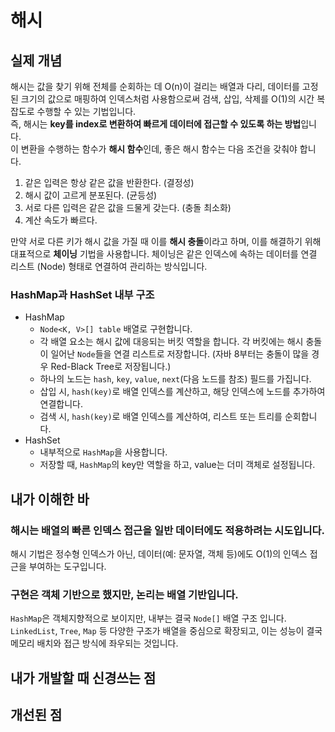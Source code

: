 # 해시
## 실제 개념
해시는 값을 찾기 위해 전체를 순회하는 데 O(n)이 걸리는 배열과 다리, 데이터를 고정된 크기의 값으로 매핑하여 인덱스처럼 사용함으로써 검색, 삽입, 삭제를 O(1)의 시간 복잡도로 수행할 수 있는 기법입니다.    
즉, 해시는 **key를 index로 변환하여 빠르게 데이터에 접근할 수 있도록 하는 방법**입니다.    
이 변환을 수행하는 함수가 **해시 함수**인데, 좋은 해시 함수는 다음 조건을 갖춰야 합니다. 
  1. 같은 입력은 항상 같은 값을 반환한다. (결정성)
  1. 해시 값이 고르게 분포된다. (균등성)
  1. 서로 다른 입력은 같은 값을 드물게 갖는다. (충돌 최소화)
  1. 계산 속도가 빠르다.


만약 서로 다른 키가 해시 값을 가질 때 이를 **해시 충돌**이라고 하며, 이를 해결하기 위해 대표적으로 **체이닝** 기법을 사용합니다. 체이닝은 같은 인덱스에 속하는 데이터를 연결 리스트 (Node) 형태로 연결하여 관리하는 방식입니다. 

### HashMap과 HashSet 내부 구조
* HashMap
  * `Node<K, V>[] table` 배열로 구현합니다.
  * 각 배열 요소는 해시 값에 대응되는 버킷 역할을 합니다. 각 버킷에는 해시 충돌이 일어난 `Node`들을 연결 리스트로 저장합니다. (자바 8부터는 충돌이 많을 경우 Red-Black Tree로 저장됩니다.)
  * 하나의 노드는 `hash`, `key`, `value`, `next`(다음 노드를 참조) 필드를 가집니다.
  * 삽입 시, `hash(key)`로 배열 인덱스를 계산하고, 해당 인덱스에 노드를 추가하여 연결합니다.
  * 검색 시, `hash(key)`로 배열 인덱스를 계산하여, 리스트 또는 트리를 순회합니다.
* HashSet
  * 내부적으로 `HashMap`을 사용합니다.
  * 저장할 때, `HashMap`의 key만 역할을 하고, value는 더미 객체로 설정됩니다. 

## 내가 이해한 바
### 해시는 배열의 빠른 인덱스 접근을 일반 데이터에도 적용하려는 시도입니다. 
해시 기법은 정수형 인덱스가 아닌, 데이터(예: 문자열, 객체 등)에도 O(1)의 인덱스 접근을 부여하는 도구입니다.
### 구현은 객체 기반으로 했지만, 논리는 배열 기반입니다.
`HashMap`은 객체지향적으로 보이지만, 내부는 결국 `Node[]` 배열 구조 입니다.
`LinkedList`, `Tree`, `Map` 등 다양한 구조가 배열을 중심으로 확장되고, 이는 성능이 결국 메모리 배치와 접근 방식에 좌우되는 것입니다. 


## 내가 개발할 때 신경쓰는 점
## 개선된 점
